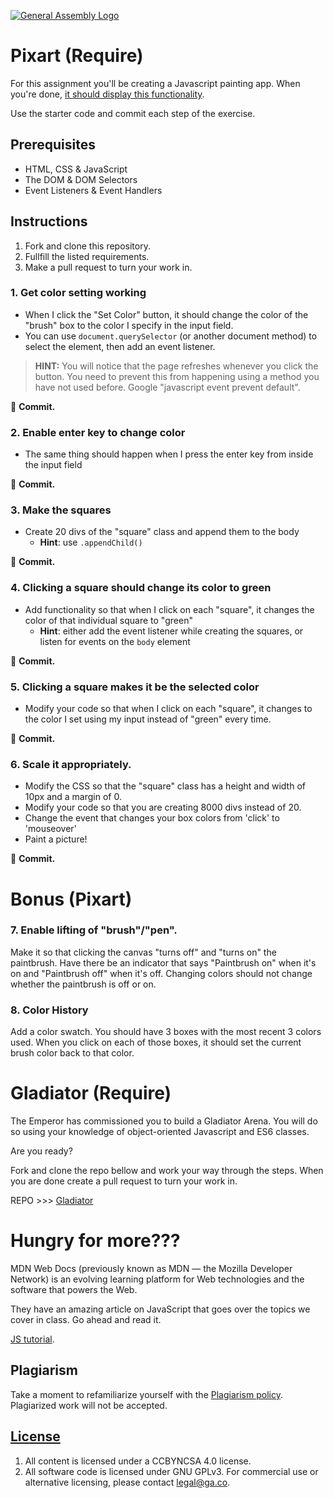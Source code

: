 [![General Assembly Logo](https://camo.githubusercontent.com/1a91b05b8f4d44b5bbfb83abac2b0996d8e26c92/687474703a2f2f692e696d6775722e636f6d2f6b6538555354712e706e67)](https://generalassemb.ly/education/web-development-immersive)

# Pixart (Require)

For this assignment you'll be creating a Javascript painting app. When you're done, [it should display this functionality](http://ga-wdi-exercises.github.io/pixart_js/).

Use the starter code and commit each step of the exercise.

## Prerequisites

* HTML, CSS & JavaScript
* The DOM & DOM Selectors
* Event Listeners & Event Handlers

## Instructions

1. Fork and clone this repository.
1. Fullfill the listed requirements.
1. Make a pull request to turn your work in.

### 1. Get color setting working

* When I click the "Set Color" button, it should change the color of the "brush" box to the color I specify in the input field.
* You can use `document.querySelector` (or another document method) to select the element, then add an event listener.

> **HINT:** You will notice that the page refreshes whenever you click the button. You need to prevent this from happening using a method you have not used before. Google "javascript event prevent default".

:red_circle: **Commit.**

### 2. Enable enter key to change color

* The same thing should happen when I press the enter key from inside the input field

:red_circle: **Commit.**

### 3. Make the squares

* Create 20 divs of the "square" class and append them to the body
  * **Hint**: use `.appendChild()`

:red_circle: **Commit.**

### 4. Clicking a square should change its color to green

* Add functionality so that when I click on each "square", it changes the color of that individual square to "green"
  * **Hint**: either add the event listener while creating the squares, or listen for events on the `body` element

:red_circle: **Commit.**

### 5. Clicking a square makes it be the selected color

* Modify your code so that when I click on each "square", it changes to the color I set using my input instead of "green" every time.

:red_circle: **Commit.**

### 6. Scale it appropriately.

* Modify the CSS so that the "square" class has a height and width of 10px and a margin of 0.
* Modify your code so that you are creating 8000 divs instead of 20.
* Change the event that changes your box colors from 'click' to 'mouseover'
* Paint a picture!

:red_circle: **Commit.**

# Bonus (Pixart)

### 7. Enable lifting of "brush"/"pen".

Make it so that clicking the canvas "turns off" and "turns on" the paintbrush.  Have there be an indicator that says "Paintbrush on" when it's on and "Paintbrush off" when it's off.  Changing colors should not change whether the paintbrush is off or on.

### 8. Color History

Add a color swatch. You should have 3 boxes with the most recent 3 colors used. When you click on each of those boxes, it should set the current brush color back to that color.

# Gladiator (Require)
The Emperor has commissioned you to build a Gladiator Arena. You will do so using your knowledge of object-oriented Javascript and ES6 classes.

Are you ready?

Fork and clone the repo bellow and work your way through the steps. When you are done create a pull request to turn your work in.

REPO >>> [Gladiator](https://git.generalassemb.ly/jdr-0622/js-gladiator/blob/master/readme.md)

# Hungry for more???

MDN Web Docs (previously known as MDN — the Mozilla Developer Network) is an evolving learning platform for Web technologies and the software that powers the Web.

They have an amazing article on JavaScript that goes over the topics we cover in class. Go ahead and read it.

[JS tutorial](https://developer.mozilla.org/en-US/docs/Web/JavaScript/A_re-introduction_to_JavaScript).

## Plagiarism

Take a moment to refamiliarize yourself with the [Plagiarism policy](https://git.generalassemb.ly/DC-WDI/Administrative/blob/master/plagiarism.md). Plagiarized work will not be accepted.

## [License](LICENSE)

1.  All content is licensed under a CC­BY­NC­SA 4.0 license.
1.  All software code is licensed under GNU GPLv3. For commercial use or
    alternative licensing, please contact legal@ga.co.
